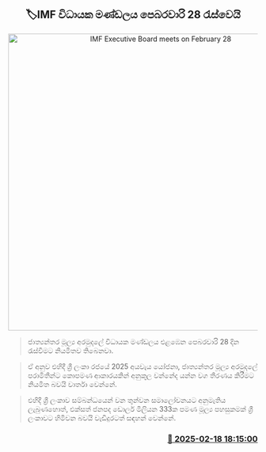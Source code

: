 <p align='center'><b><h2 align='center' title='IMF Executive Board meets on February 28'>🏷IMF විධායක මණ්ඩලය පෙබරවාරි 28 රැස්වෙයි</h2></b></p>
<p align='center'><img src='https://helakuru.sgp1.cdn.digitaloceanspaces.com/esana/images/lib/imf[1].jpg' width='600' alt='IMF Executive Board meets on February 28'></p>

> ජාත්‍යන්තර මූල්‍ය අරමුදලේ විධායක මණ්ඩලය එළඹෙන පෙබරවාරි 28 දින රැස්වීමට නියමිතව තිබෙනවා.

> ඒ අනුව එහිදී ශ්‍රී ලංකා රජයේ 2025 අයවැය යෝජනා, ජාත්‍යන්තර මූල්‍ය අරමුදලේ පරාමිතීන්ට කොපමණ ආකාරයකින් අනුකූල වන්නේද යන්න වග තීරණය කිරීමට නියමිත බවයි වාර්තා වෙන්නේ.

> එහිදී ශ්‍රී ලංකාව සම්බන්ධයෙන් වන තුන්වන සමාලෝචනයට අනුමැතිය ලැබුණහොත්, එක්සත් ජනපද ඩොලර් මිලියන 333ක පමණ මූල්‍ය පහසුකමක් ශ්‍රී ලංකාවට හිමිවන බවයි වැඩිදුරටත් සඳහන් වෙන්නේ. 



<h3 align='right'><a href='https://www.helakuru.lk/esana/p/107605/'>📅 2025-02-18 18:15:00</a></h3>
